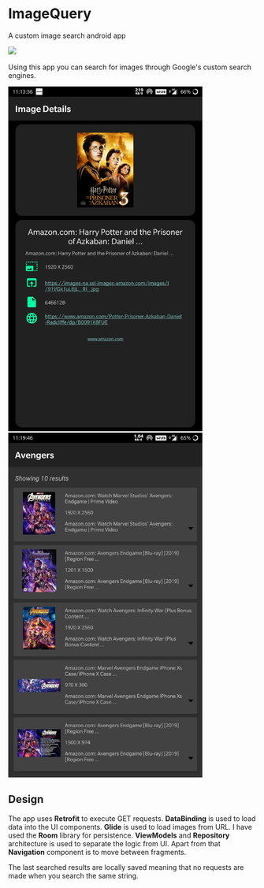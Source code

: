 # ImageQuery
A custom image search android app 

<img src="https://github.com/omkar-sabade/ImageQuery/blob/master/media/demo.gif" height="850">


Using this app you can search for images through Google's custom search engines.

<p>
<img src="https://github.com/omkar-sabade/ImageQuery/blob/master/media/image_details_page.jpg" height=700">
<img src="https://github.com/omkar-sabade/ImageQuery/blob/master/media/list_view.jpg" height="700">
</p>

## Design
The app uses **Retrofit** to execute GET requests. **DataBinding** is used to load data into the UI components. 
**Glide** is used to load images from URL. I have used the **Room** library for persistence. 
**ViewModels** and **Repository** architecture is used to separate the logic from UI.
Apart from that **Navigation** component is to move between fragments. 

The last searched results are locally saved meaning that no requests are made when you search the same string.

